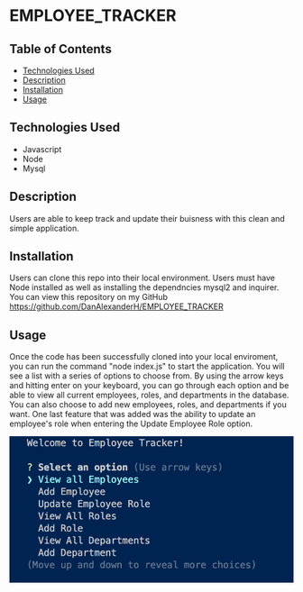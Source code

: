 # EMPLOYEE_TRACKER

## Table of Contents
- [Technologies Used](#technologies-used)
- [Description](#description)
- [Installation](#installation)
- [Usage](#usage)

## Technologies Used
<ul>
<li>Javascript</li>
<li>Node</li>
<li>Mysql</li>
</ul>

## Description
Users are able to keep track and update their buisness with this clean and simple application. 

## Installation 
Users can clone this repo into their local environment. Users must have Node installed as well as installing the dependncies mysql2 and inquirer. 
<br>
You can view this repository on my GitHub https://github.com/DanAlexanderH/EMPLOYEE_TRACKER

## Usage
Once the code has been successfully cloned into your local enviroment, you can run the command "node index.js" to start the application. You will see a list with a series of options to choose from. By using the arrow keys and hitting enter on your keyboard, you can go through each option and be able to view all current employees, roles, and departments in the database. You can also choose to add new employees, roles, and departments if you want. One last feature that was added was the ability to update an employee's role when entering the Update Employee Role option.

![alt text](./assets/Screenshot%202023-03-21%20at%202.23.18%20PM.png)